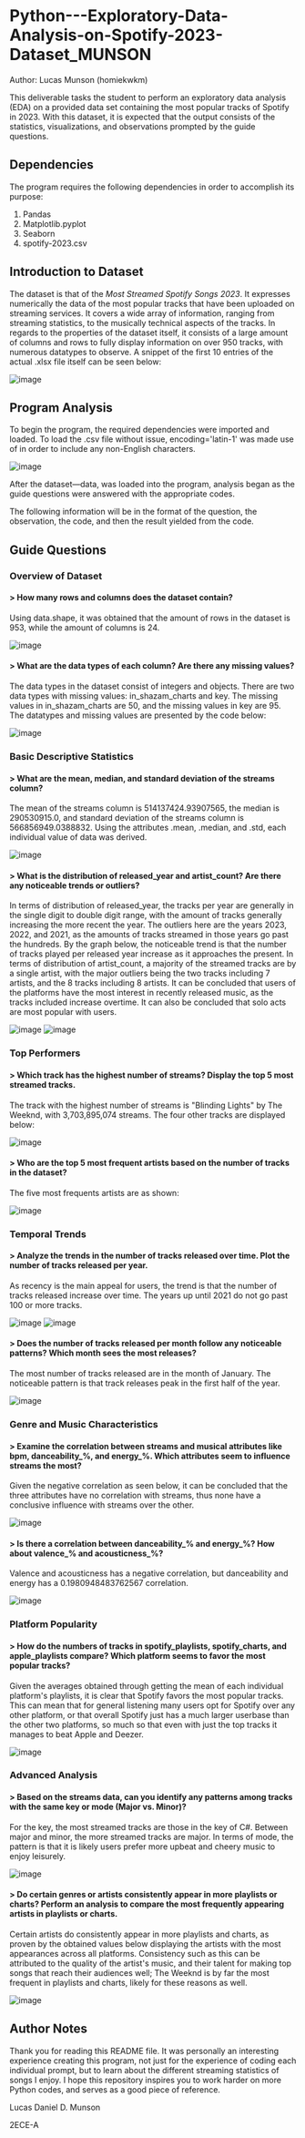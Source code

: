 # Python---Exploratory-Data-Analysis-on-Spotify-2023-Dataset_MUNSON

Author: Lucas Munson (homiekwkm)



This deliverable tasks the student to perform an exploratory data analysis (EDA) on a provided data set containing the most popular tracks of Spotify in 2023. With this dataset, it is expected that the output consists of the statistics, visualizations, and observations prompted by the guide questions.

## Dependencies
The program requires the following dependencies in order to accomplish its purpose:

1. Pandas
2. Matplotlib.pyplot
3. Seaborn
4. spotify-2023.csv

## Introduction to Dataset
The dataset is that of the *Most Streamed Spotify Songs 2023*. It expresses numerically the data of the most popular tracks that have been uploaded on streaming services. It covers a wide array of information, ranging from streaming statistics, to the musically technical aspects of the tracks. In regards to the properties of the dataset itself, it consists of a large amount of columns and rows to fully display information on over 950 tracks, with numerous datatypes to observe. A snippet of the first 10 entries of the actual .xlsx file itself can be seen below:

![image](https://github.com/user-attachments/assets/fd4386da-6173-49ef-8509-3ec252db894b)

## Program Analysis

To begin the program, the required dependencies were imported and loaded. To load the .csv file without issue, encoding='latin-1' was made use of in order to include any non-English characters.

![image](https://github.com/user-attachments/assets/522c68e9-839b-43b3-adb6-6b9626f4b3ec)

After the dataset—data, was loaded into the program, analysis began as the guide questions were answered with the appropriate codes.

The following information will be in the format of the question, the observation, the code, and then the result yielded from the code.

## Guide Questions 

### Overview of Dataset
#### > How many rows and columns does the dataset contain?
Using data.shape, it was obtained that the amount of rows in the dataset is 953, while the amount of columns is 24. 

![image](https://github.com/user-attachments/assets/6109846d-30f5-49fc-90c5-9c978d46b43b)

#### > What are the data types of each column? Are there any missing values?
The data types in the dataset consist of integers and objects. There are two data types with missing values: in_shazam_charts and key. The missing values in in_shazam_charts are 50, and the missing values in key are 95. The datatypes and missing values are presented by the code below:

![image](https://github.com/user-attachments/assets/2c84d7ba-187e-49b8-a863-750c573c872d)


### Basic Descriptive Statistics
#### > What are the mean, median, and standard deviation of the streams column?
The mean of the streams column is 514137424.93907565, the median is 290530915.0, and standard deviation of the streams column is 566856949.0388832. Using the attributes .mean, .median, and .std, each individual value of data was derived.

![image](https://github.com/user-attachments/assets/6af0cff1-2f1c-4d43-840d-1997be3b9034)


#### > What is the distribution of released_year and artist_count? Are there any noticeable trends or outliers?
In terms of distribution of released_year, the tracks per year are generally in the single digit to double digit range, with the amount of tracks generally increasing the more recent the year. The outliers here are the years 2023, 2022, and 2021, as the amounts of tracks streamed in those years go past the hundreds. By the graph below, the noticeable trend is that the number of tracks played per released year increase as it approaches the present. In terms of distribution of artist_count, a majority of the streamed tracks are by a single artist, with the major outliers being the two tracks including 7 artists, and the 8 tracks including 8 artists. It can be concluded that users of the platforms have the most interest in recently released music, as the tracks included increase overtime. It can also be concluded that solo acts are most popular with users.

![image](https://github.com/user-attachments/assets/94e76347-bae2-44c0-850c-d161689a5525)
![image](https://github.com/user-attachments/assets/6fbb4680-22e3-4350-aa93-0ce5b04e5fdc)

### Top Performers
#### > Which track has the highest number of streams? Display the top 5 most streamed tracks.
The track with the highest number of streams is "Blinding Lights" by The Weeknd, with 3,703,895,074 
streams. The four other tracks are displayed below:

![image](https://github.com/user-attachments/assets/e9cb8721-494b-4583-8483-b3eebd6004cc)

#### > Who are the top 5 most frequent artists based on the number of tracks in the dataset?
The five most frequents artists are as shown:

![image](https://github.com/user-attachments/assets/7a027f97-0a16-4538-b6a5-44b0faf002d3)

### Temporal Trends
#### > Analyze the trends in the number of tracks released over time. Plot the number of tracks released per year.
As recency is the main appeal for users, the trend is that the number of tracks released increase over time. The years up until 2021 do not go past 100 or more tracks.

![image](https://github.com/user-attachments/assets/c4a7fe03-2a23-4c01-bda5-dccf4245256a)
![image](https://github.com/user-attachments/assets/b097749f-3a18-4992-adbc-e92f085aa08b)

#### > Does the number of tracks released per month follow any noticeable patterns? Which month sees the most releases?
The most number of tracks released are in the month of January. The noticeable pattern is that track releases peak in the first half of the year. 

![image](https://github.com/user-attachments/assets/4676d6a2-860a-4c4b-aa64-fbb65e33b668)

### Genre and Music Characteristics
#### > Examine the correlation between streams and musical attributes like bpm, danceability_%, and energy_%. Which attributes seem to influence streams the most?
Given the negative correlation as seen below, it can be concluded that the three attributes have no correlation with streams, thus none have a conclusive influence with streams over the other.

![image](https://github.com/user-attachments/assets/2f104e67-77fc-4e73-9ac3-03b1288e2547)

#### > Is there a correlation between danceability_% and energy_%? How about valence_% and acousticness_%?
Valence and acousticness has a negative correlation, but danceability and energy has a 0.1980948483762567 correlation.

![image](https://github.com/user-attachments/assets/3b20cc4e-1fa6-4fb9-b16e-4356ec708b00)

### Platform Popularity
#### > How do the numbers of tracks in spotify_playlists, spotify_charts, and apple_playlists compare? Which platform seems to favor the most popular tracks?
Given the averages obtained through getting the mean of each individual platform's playlists, it is clear that Spotify favors the most popular tracks. This can mean that for general listening many users opt for Spotify over any other platform, or that overall Spotify just has a much larger userbase than the other two platforms, so much so that even with just the top tracks it manages to beat Apple and Deezer.

![image](https://github.com/user-attachments/assets/aef141db-7dde-4921-9eab-291742397073)

### Advanced Analysis
#### > Based on the streams data, can you identify any patterns among tracks with the same key or mode (Major vs. Minor)? 
For the key, the most streamed tracks are those in the key of C#. Between major and minor, the more streamed tracks are major. In terms of mode, the pattern is that it is likely users prefer more upbeat and cheery music to enjoy leisurely.

![image](https://github.com/user-attachments/assets/6b189a48-2ce7-4600-a73f-1aba2caa3db6)

#### > Do certain genres or artists consistently appear in more playlists or charts? Perform an analysis to compare the most frequently appearing artists in playlists or charts.
Certain artists do consistently appear in more playlists and charts, as proven by the obtained values below displaying the artists with the most appearances across all platforms. Consistency such as this can be attributed to the quality of the artist's music, and their talent for making top songs that reach their audiences well; The Weeknd is by far the most frequent in playlists and charts, likely for these reasons as well.

![image](https://github.com/user-attachments/assets/99868350-c6bd-4290-a1f5-b445d5eae7b1)

## Author Notes

Thank you for reading this README file. It was personally an interesting experience creating this program, not just for the experience of coding each individual prompt, but to learn about the different streaming statistics of songs I enjoy. I hope this repository inspires you to work harder on more Python codes, and serves as a good piece of reference. 



Lucas Daniel D. Munson

2ECE-A
